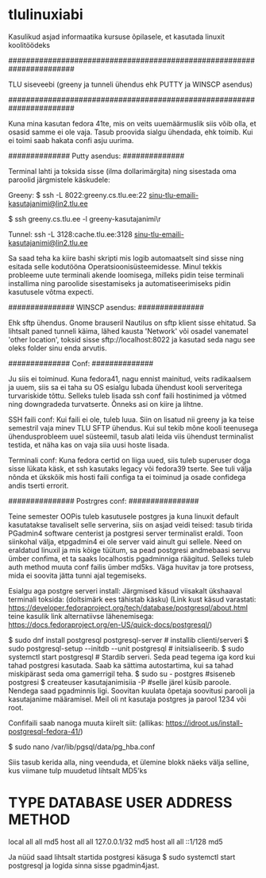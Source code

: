 # tlulinuxiabi
Kasulikud asjad informaatika kursuse õpilasele, et kasutada linuxit koolitöödeks

#######################################################################

TLU siseveebi (greeny ja tunneli ühendus ehk PUTTY ja WINSCP asendus)

#######################################################################

Kuna mina kasutan fedora 41te, mis on veits uuemäärmuslik siis võib olla, et osasid samme ei ole vaja. Tasub proovida sialgu ühendada, ehk toimib. Kui ei toimi saab hakata confi asju uurima.

##############
Putty asendus:
##############

Terminal lahti ja toksida sisse (ilma dollarimärgita) ning sisestada oma paroolid järgmistele käskudele:

Greeny:
$ ssh -L 8022:greeny.cs.tlu.ee:22 sinu-tlu-emaili-kasutajanimi@lin2.tlu.ee

$ ssh greeny.cs.tlu.ee -l greeny-kasutajanimi\r

Tunnel:
ssh -L 3128:cache.tlu.ee:3128 sinu-tlu-emaili-kasutajanimi@lin2.tlu.ee

Sa saad teha ka kiire bashi skripti mis logib automaatselt sind sisse ning esitada selle kodutööna Operatsioonisüsteemidesse. Minul tekkis probleeme uute terminali akende loomisega, milleks pidin teise terminali installima ning paroolide sisestamiseks
ja automatiseerimiseks pidin kasutusele võtma expecti.


###############
WINSCP asendus:
###############

Ehk sftp ühendus.
Gnome brauseril Nautilus on sftp klient sisse ehitatud. Sa lihtsalt paned tunneli käima, lähed kausta 'Network' või  osadel vanematel 'other location', toksid sisse 
sftp://localhost:8022
ja kasutad seda nagu see oleks folder sinu enda arvutis. 

##############
Conf:
##############

Ju siis ei toiminud. 
Kuna fedora41, nagu ennist mainitud, veits radikaalsem ja uuem, siis sa ei taha su OS esialgu lubada ühendust kooli serveritega turvariskide tõttu. Selleks tuleb lisada ssh conf faili hostinimed ja võtmed ning 
downgradeda turvatserte. Õnneks asi on kiire ja lihtne.

SSH faili conf: 
Kui faili ei ole, tuleb luua.
Siin on lisatud nii greeny ja ka teise semestril vaja minev TLU SFTP ühendus. Kui sul tekib mõne kooli teenusega ühendusprobleem uuel süsteemil, tasub alati leida viis ühendust terminalist testida, et näha kas on vaja siia uusi hoste lisada.

Terminali conf:
Kuna fedora certid on liiga uued, siis tuleb superuser doga sisse lükata käsk, et ssh kasutaks legacy või fedora39 tserte. See tuli välja nõnda et ükskõik mis hosti faili configa ta ei toiminud ja osade confidega andis tserti errorit.



###############
Postrgres conf:
################

Teine semester OOPis tuleb kasutusele postgres ja kuna linuxit default kasutatakse tavaliselt selle serverina, siis on asjad veidi teised: tasub tirida PGadmin4 software centerist ja postgresi server terminalist eraldi.
Toon siinkohal välja, etpgadmin4 ei ole server vaid ainult gui sellele. Need on eraldatud linuxil ja mis kõige tüütum, sa pead postgresi andmebaasi servu ümber
confima, et ta saaks localhostis pgadminniga räägitud. Selleks tuleb auth method muuta conf failis ümber md5ks. Väga huvitav ja tore protsess, mida ei soovita jätta tunni ajal tegemiseks.



Esialgu aga postgre serveri install: Järgmised käsud viisakalt ükshaaval terminali toksida: (doltsimärk ees tähistab käsku)
(Link kust käsud varastati: https://developer.fedoraproject.org/tech/database/postgresql/about.html
teine kasulik link alternatiivse lähenemisega: https://docs.fedoraproject.org/en-US/quick-docs/postgresql/)

$ sudo dnf install postgresql postgresql-server    # installib clienti/serveri
$ sudo postgresql-setup --initdb --unit postgresql # initsialiseerib.
$ sudo systemctl start postgresql                  # Stardib serveri. Seda pead tegema iga kord kui tahad postgresi kasutada. Saab ka sättima autostartima, kui sa tahad miskipärast seda oma gamerrigil teha.
$ sudo su - postgres                               #siseneb postgresi
$ createuser kasutajanimisiia -P                   #selle järel küsib paroole. Nendega saad pgadminnis ligi. Soovitan kuulata õpetaja soovitusi parooli ja kasutajanime määramisel. Meil oli nt kasutaja postgres ja parool 1234 või root.

Confifaili saab nanoga muuta kiirelt siit:
(allikas:  https://idroot.us/install-postgresql-fedora-41/)

$ sudo nano /var/lib/pgsql/data/pg_hba.conf

Siis tasub kerida alla, ning veenduda, et ülemine blokk näeks välja selline, kus viimane tulp muudetud lihtsalt MD5'ks
# TYPE  DATABASE        USER            ADDRESS                 METHOD
local   all             all                                     md5
host    all             all             127.0.0.1/32            md5
host    all             all             ::1/128                 md5

Ja nüüd saad lihtsalt startida postgresi käsuga
$ sudo systemctl start postgresql 
ja logida sinna sisse pgadmin4jast. 

